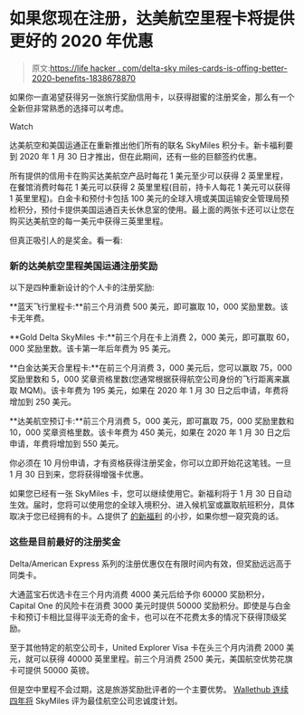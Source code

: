 # 如果您现在注册，达美航空里程卡将提供更好的 2020 年优惠

> 原文:[https://life hacker . com/delta-sky miles-cards-is-offing-better-2020-benefits-1838678870](https://lifehacker.com/delta-skymiles-cards-are-offering-better-2020-benefits-1838678870)

如果你一直渴望获得另一张旅行奖励信用卡，以获得甜蜜的注册奖金，那么有一个全新但非常熟悉的选择可以考虑。

Watch

达美航空和美国运通正在重新推出他们所有的联名 SkyMiles 积分卡。新卡福利要到 2020 年 1 月 30 日才推出，但在此期间，还有一些的巨额签约优惠。

所有提供的信用卡在购买达美航空产品时每花 1 美元至少可以获得 2 英里里程，在餐馆消费时每花 1 美元可以获得 2 英里里程(目前，持卡人每花 1 美元可以获得 1 英里里程)。白金卡和预付卡包括 100 美元的全球入境或美国运输安全管理局预检积分，预付卡提供美国运通百夫长休息室的使用。最上面的两张卡还可以让您在购买达美航空的每一美元中获得三英里里程。

但真正吸引人的是奖金。看一看:

### 新的达美航空里程美国运通注册奖励

以下是四种重新设计的个人卡的注册奖励:

**蓝天飞行里程卡:**前三个月消费 500 美元，即可赢取 10，000 奖励里数。该卡无年费。

**Gold Delta SkyMiles 卡:**前三个月在卡上消费 2，000 美元，即可赢取 60，000 奖励里数。该卡第一年后年费为 95 美元。

**白金达美天合里程卡:**在前三个月消费 3，000 美元后，您可以赢取 75，000 奖励里数和 5，000 奖章资格里数(您通常根据获得航空公司身份的飞行距离来赢取 MQM)。该卡年费为 195 美元，如果在 2020 年 1 月 30 日之后申请，年费将增加到 250 美元。

**达美航空预订卡:**前三个月消费 5，000 美元，即可赢取 75，000 奖励里数和 10，000 奖章资格里数。该卡年费为 450 美元，如果在 2020 年 1 月 30 日之后申请，年费将增加到 550 美元。

你必须在 10 月份申请，才有资格获得注册奖金，你可以立即开始花这笔钱。一旦 1 月 30 日到来，您将获得增强卡优惠。

如果您已经有一张 SkyMiles 卡，您可以继续使用它。新福利将于 1 月 30 日自动生效。届时，您将可以使用您的全球入境积分、进入候机室或赢取航班积分，具体取决于您已经拥有的卡。△提供了 [的新福利](https://news.delta.com/sites/default/files/Delta%20SkyMiles%20American%20Express%20Card%20Relaunch%202019.pdf) 的小抄，如果你想一窥究竟的话。

### 这些是目前最好的注册奖金

Delta/American Express 系列的注册优惠仅在有限时间内有效，但奖励远远高于同类卡。

大通蓝宝石优选卡在三个月内消费 4000 美元后给予你 60000 奖励积分，Capital One 的风险卡在消费 3000 美元时提供 50000 奖励积分。即使是与白金卡和预订卡相比显得平淡无奇的金卡，也可以在不花费太多的情况下获得顶级奖励。

至于其他特定的航空公司卡，United Explorer Visa 卡在头三个月内消费 2000 美元，就可以获得 40000 英里里程。前三个月消费 2500 美元，美国航空优势花旗卡可提供 50000 英镑。

但是空中里程不会过期，这是旅游奖励批评者的一个主要优势。 [Wallethub 连续四年将](https://lifehacker.com/the-best-frequent-flyer-programs-of-2019-1832927763) SkyMiles 评为最佳航空公司忠诚度计划。